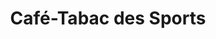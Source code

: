 ---
title: "Café-Tabac des Sports"
url: /rumilly-en-cambresis/cafe-tabac-des-sports/
shop: tabac
---